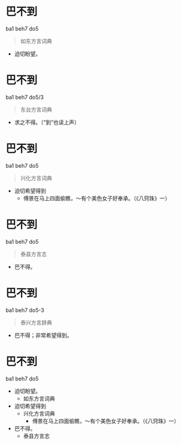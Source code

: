 # 巴不到
ba1 beh7 do5
> 如东方言词典
- 迫切盼望。

# 巴不到
ba1 beh7 do5/3
> 东台方言词典
- 求之不得。（“到”也读上声）

# 巴不到
ba1 beh7 do5
> 兴化方言词典
- 迫切希望得到
  - 傅景在马上四面偷瞧，～有个美色女子好奉承。（《八窍珠》一）

# 巴不到
ba1 beh7 do5
> 泰县方言志
- 巴不得。

# 巴不到
ba1 beh7 do5-3
> 泰兴方言辞典
- 巴不得；非常希望得到。
<!--
大拇节头扒耳朵词条
-->

# 巴不到
ba1 beh7 do5
+ 迫切盼望。
  * 如东方言词典
+ 迫切希望得到
  * 兴化方言词典
    - 傅景在马上四面偷瞧，～有个美色女子好奉承。（《八窍珠》一）
+ 巴不得。
  * 泰县方言志
